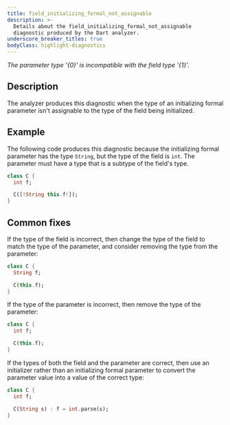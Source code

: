 ```yaml
---
title: field_initializing_formal_not_assignable
description: >-
  Details about the field_initializing_formal_not_assignable
  diagnostic produced by the Dart analyzer.
underscore_breaker_titles: true
bodyClass: highlight-diagnostics
---
```


_The parameter type '{0}' is incompatible with the field type '{1}'._

## Description

The analyzer produces this diagnostic when the type of an initializing
formal parameter isn't assignable to the type of the field being
initialized.

## Example

The following code produces this diagnostic because the initializing
formal parameter has the type `String`, but the type of the field is
`int`. The parameter must have a type that is a subtype of the field's
type.

```dart
class C {
  int f;

  C([!String this.f!]);
}
```

## Common fixes

If the type of the field is incorrect, then change the type of the field to
match the type of the parameter, and consider removing the type from the
parameter:

```dart
class C {
  String f;

  C(this.f);
}
```

If the type of the parameter is incorrect, then remove the type of the
parameter:

```dart
class C {
  int f;

  C(this.f);
}
```

If the types of both the field and the parameter are correct, then use an
initializer rather than an initializing formal parameter to convert the
parameter value into a value of the correct type:

```dart
class C {
  int f;

  C(String s) : f = int.parse(s);
}
```
